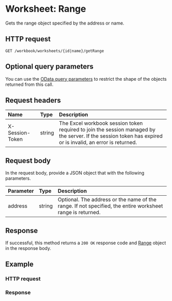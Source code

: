 # Worksheet: Range

Gets the range object specified by the address or name.
## HTTP request
```http
GET /workbook/worksheets/{id|name}/getRange
```
## Optional query parameters
You can use the [OData query parameters](odata-optional-query-parameters.md) to restrict the shape of the objects returned from this call.
## Request headers
| Name       | Type | Description|
|:-----------|:------|:----------|
| X-Session-Token   | string  | The Excel workbook session token required to join the session managed by the server. If the session token has expired or is invalid, an error is returned.|

## Request body
In the request body, provide a JSON object that with the following parameters.

| Parameter	   | Type	|Description|
|:---------------|:--------|:-----------|
|address|string|Optional. The address or the name of the range. If not specified, the entire worksheet range is returned.|

## Response
If successful, this method returns a `200 OK` response code and [Range](../resources/range.md) object in the response body.
## Example
### HTTP request
### Response

